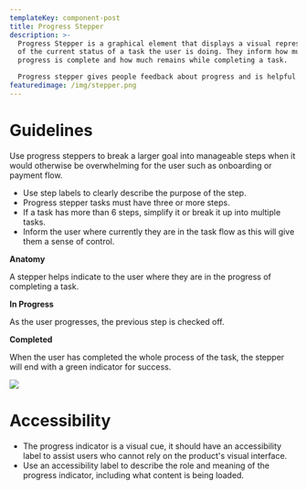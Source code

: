 ```yaml
---
templateKey: component-post
title: Progress Stepper
description: >-
  Progress Stepper is a graphical element that displays a visual representation
  of the current status of a task the user is doing. They inform how much
  progress is complete and how much remains while completing a task.

  Progress stepper gives people feedback about progress and is helpful for estimating the amount of time before a task is completed.
featuredimage: /img/stepper.png
---
```

# **Guidelines**

Use progress steppers to break a larger goal into manageable steps when it would otherwise be overwhelming for the user such as onboarding or payment flow.

* Use step labels to clearly describe the purpose of the step.
* Progress stepper tasks must have three or more steps.
* If a task has more than 6 steps, simplify it or break it up into multiple tasks.
* Inform the user where currently they are in the task flow as this will give them a sense of control.

**Anatomy**

A stepper helps indicate to the user where they are in the progress of completing a task.

**In Progress**

As the user progresses, the previous step is checked off.

**Completed**

When the user has completed the whole process of the task, the stepper will end with a green indicator for success.

![](/img/stepper.png)

# **Accessibility**

* The progress indicator is a visual cue, it should have an accessibility label to assist users who cannot rely on the product's visual interface.
* Use an accessibility label to describe the role and meaning of the progress indicator, including what content is being loaded.